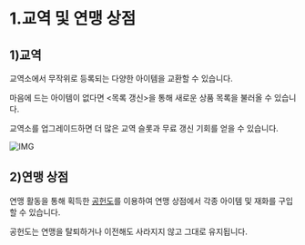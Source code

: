 # 1.교역 및 연맹 상점

## 1)교역

교역소에서 무작위로 등록되는 다양한 아이템을 교환할 수 있습니다.

마음에 드는 아이템이 없다면 <목록 갱신>을 통해 새로운 상품 목록을 불러올 수 있습니다.

교역소를 업그레이드하면 더 많은 교역 슬롯과 무료 갱신 기회를 얻을 수 있습니다.

![IMG]()



## 2)연맹 상점

연맹 활동을 통해 획득한 <u>공헌도</u>를 이용하여 연맹 상점에서 각종 아이템 및 재화를 구입할 수 있습니다.

공헌도는 연맹을 탈퇴하거나 이전해도 사라지지 않고 그대로 유지됩니다.